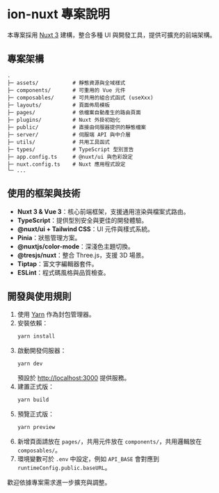 # ion-nuxt 專案說明

本專案採用 [Nuxt 3](https://nuxt.com/) 建構，整合多種 UI 與開發工具，提供可擴充的前端架構。

## 專案架構

```
.
├─ assets/           # 靜態資源與全域樣式
├─ components/       # 可重用的 Vue 元件
├─ composables/      # 可共用的組合式函式 (useXxx)
├─ layouts/          # 頁面佈局模板
├─ pages/            # 依檔案自動產生的路由頁面
├─ plugins/          # Nuxt 外掛初始化
├─ public/           # 直接由伺服器提供的靜態檔案
├─ server/           # 伺服端 API 與中介層
├─ utils/            # 共用工具函式
├─ types/            # TypeScript 型別宣告
├─ app.config.ts     # @nuxt/ui 與色彩設定
├─ nuxt.config.ts    # Nuxt 應用程式設定
└─ ...
```

## 使用的框架與技術

- **Nuxt 3 & Vue 3**：核心前端框架，支援通用渲染與檔案式路由。
- **TypeScript**：提供型別安全與更佳的開發體驗。
- **@nuxt/ui + Tailwind CSS**：UI 元件與樣式系統。
- **Pinia**：狀態管理方案。
- **@nuxtjs/color-mode**：深淺色主題切換。
- **@tresjs/nuxt**：整合 Three.js，支援 3D 場景。
- **Tiptap**：富文字編輯器套件。
- **ESLint**：程式碼風格與品質檢查。

## 開發與使用規則

1. 使用 [Yarn](https://yarnpkg.com/) 作為封包管理器。
2. 安裝依賴：
   ```bash
   yarn install
   ```
3. 啟動開發伺服器：
   ```bash
   yarn dev
   ```
   預設於 <http://localhost:3000> 提供服務。
4. 建置正式版：
   ```bash
   yarn build
   ```
5. 預覽正式版：
   ```bash
   yarn preview
   ```
6. 新增頁面請放在 `pages/`，共用元件放在 `components/`，共用邏輯放在 `composables/`。
7. 環境變數可於 `.env` 中設定，例如 `API_BASE` 會對應到 `runtimeConfig.public.baseURL`。

歡迎依據專案需求進一步擴充與調整。

